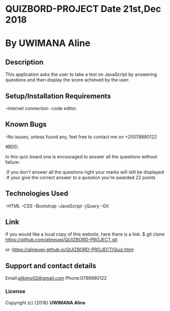 # QUIZBORD-PROJECT Date 21st,Dec 2018

# By UWIMANA Aline

## Description

This application asks the user to take a test on JavaScript by answering questions and then display the score achieved by the user.

## Setup/Installation Requirements

-internet connection
-code editor.

## Known Bugs

-No issues, unless found any, feel free to contact me on +25078890122

#BDD.

In this quiz board one is encouraged to answer all the questions without failure:

.If you don't answer all the questions right your marks will still be displayed
.If your give the correct answer to a question you're awarded 22 points


## Technologies Used

-HTML
-CSS
-Bootstrap
-JavaScript
-jQuery
-Git
## Link

If you would like a local copy of this website, here there is a link:
\$ git clone https://github.com/alineuwi/QUIZBORD-PROJECT.git

or :https://alineuwi.github.io/QUIZBORD-PROJECT/Quiz.html

## Support and contact details

Email:alikimy02@gmail.com
Phone:0788980122

### License

Copyright (c) {2018} **UWIMANA Aline**
